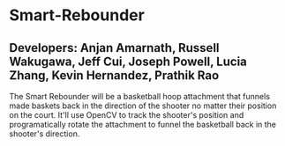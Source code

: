 # Smart-Rebounder

## Developers: Anjan Amarnath, Russell Wakugawa, Jeff Cui, Joseph Powell, Lucia Zhang, Kevin Hernandez, Prathik Rao

The Smart Rebounder will be a basketball hoop attachment that funnels made baskets back in the direction of the shooter no matter their position on the court. It'll use OpenCV to track the shooter's position and programatically rotate the attachment to funnel the basketball back in the shooter's direction.
